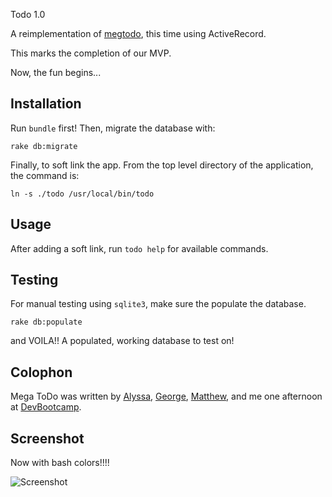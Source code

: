Todo 1.0

A reimplementation of [megtodo](https://github.com/enocom/megtodo), this time using ActiveRecord.

This marks the completion of our MVP. 

Now, the fun begins...


Installation
------------

Run ```bundle``` first! Then, migrate the database with:

```
rake db:migrate
```

Finally, to soft link the app. From the top level directory of the application, the command is:

```
ln -s ./todo /usr/local/bin/todo
```

Usage
-----

After adding a soft link, run ```todo help``` for available commands.

Testing
-------

For manual testing using ```sqlite3```, make sure the populate the database.

```
rake db:populate
```

and VOILA!! A populated, working database to test on!


Colophon
--------
Mega ToDo was written by [Alyssa](https://github.com/alyraz), [George](https://github.com/6e0r9e), [Matthew](https://github.com/matthewhaguemh), and me one afternoon at [DevBootcamp](http://www.devbootcamp.com).

Screenshot
----------

Now with bash colors!!!!

![Screenshot](https://raw.github.com/enocom/mega_todo/master/screen_shot.png)
